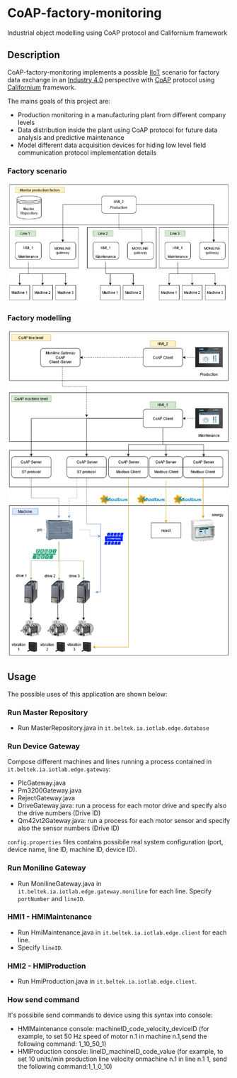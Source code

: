 # CoAP-factory-monitoring
Industrial object modelling using CoAP protocol and Californium framework

## Description
CoAP-factory-monitoring implements a possible [IIoT](https://en.wikipedia.org/wiki/Industrial_internet_of_things) scenario for factory data exchange in an [Industry 4.0](https://en.wikipedia.org/wiki/Fourth_Industrial_Revolution) perspective with [CoAP](https://en.wikipedia.org/wiki/Fourth_Industrial_Revolution) protocol using [Californium](https://www.eclipse.org/californium/) framework.

The mains goals of this project are:
- Production monitoring in a manufacturing plant from different company levels
- Data distribution inside the plant using CoAP protocol for future data analysis and predictive maintenance
- Model different data acquisition devices for hiding low level field communication protocol implementation details

### Factory scenario
![factory-scenario](Factory_Scenario.png)

### Factory modelling
![factory-modelling](Factory_Modelling.png)

## Usage
The possible uses of this application are shown below:

### Run Master Repository
* Run MasterRepository.java in `it.beltek.ia.iotlab.edge.database`
### Run Device Gateway
Compose different machines and lines running a process contained in `it.beltek.ia.iotlab.edge.gateway`:
* PlcGateway.java
* Pm3200Gateway.java
* RejectGateway.java
* DriveGateway.java: run a process for each motor drive and specify also the drive numbers (Drive ID)
* Qm42vt2Gateway.java: run a process for each motor sensor and specify also the sensor numbers (Drive ID)

`config.properties` files contains possibile real system configuration (port, device name, line ID, machine ID, device ID).

### Run Moniline Gateway
* Run MonilineGateway.java in `it.beltek.ia.iotlab.edge.gateway.moniline` for each line.
Specify `portNumber` and `lineID`.

### HMI1 - HMIMaintenance
* Run HmiMaintenance.java in `it.beltek.ia.iotlab.edge.client` for each line.
* Specify `lineID`.

### HMI2 - HMIProduction
* Run HmiProduction.java in `it.beltek.ia.iotlab.edge.client`.

### How send command
It's possibile send commands to device using this syntax into console:
* HMIMaintenance console: machineID_code_velocity_deviceID (for example, to set 50 Hz speed of motor n.1 in machine n.1,send the following command: 1_10_50_1)
* HMIProduction console: lineID_machineID_code_value (for example, to set 10 units/min production line velocity onmachine n.1 in line n.1 1, send the following command:1_1_0_10)




